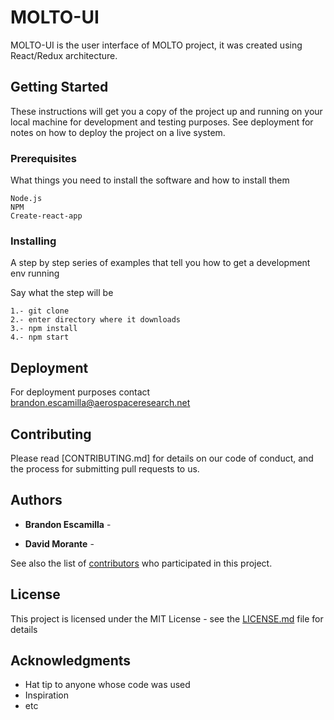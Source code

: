 # MOLTO-UI

MOLTO-UI is the user interface of MOLTO project, it was created using React/Redux architecture. 

## Getting Started

These instructions will get you a copy of the project up and running on your local machine for development and testing purposes. See deployment for notes on how to deploy the project on a live system.

### Prerequisites

What things you need to install the software and how to install them

```
Node.js
NPM
Create-react-app
```

### Installing

A step by step series of examples that tell you how to get a development env running

Say what the step will be

```
1.- git clone
2.- enter directory where it downloads
3.- npm install
4.- npm start
```

## Deployment

For deployment purposes contact brandon.escamilla@aerospaceresearch.net


## Contributing

Please read [CONTRIBUTING.md] for details on our code of conduct, and the process for submitting pull requests to us.


## Authors

* **Brandon Escamilla** -

* **David Morante** - 

See also the list of [contributors](https://github.com/your/project/contributors) who participated in this project.

## License

This project is licensed under the MIT License - see the [LICENSE.md](LICENSE.md) file for details

## Acknowledgments

* Hat tip to anyone whose code was used
* Inspiration
* etc
